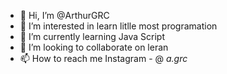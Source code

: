 - 👋 Hi, I’m @ArthurGRC
- 👀 I’m interested in learn litlle most programation
- 🌱 I’m currently learning Java Script
- 💞️ I’m looking to collaborate on leran
- 📫 How to reach me Instagram - @ _a.grc_
<!---
ArthurGRC/ArthurGRC is a ✨ special ✨ repository because its `README.md` (this file) appears on your GitHub profile.
You can click the Preview link to take a look at your changes.
--->
